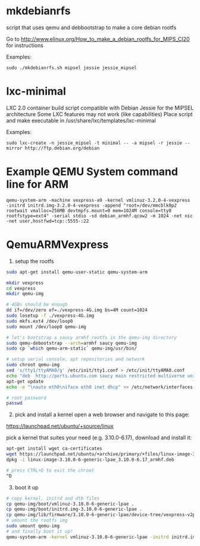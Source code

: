 mkdebianrfs
===========

script that uses qemu and debbootstrap to make a core debian rootfs

Go to http://www.elinux.org/How_to_make_a_debian_rootfs_for_MIPS_CI20 for instructions

Examples:
```
sudo ./mkdebianrfs.sh mipsel jessie jessie_mipsel
```
# lxc-minimal

LXC 2.0 container build script compatible with Debian Jessie for the MIPSEL architecture
Some LXC features may not work (like capabilities)
Place script and make executable in /usr/share/lxc/templates/lxc-minimal

Examples:
```
sudo lxc-create -n jessie_mipsel -t minimal -- -a mipsel -r jessie --mirror http://ftp.debian.org/debian
```
# Example QEMU System command line for ARM
```
qemu-system-arm -machine vexpress-a9 -kernel vmlinuz-3.2.0-4-vexpress -initrd initrd.img-3.2.0-4-vexpress -append "root=/dev/mmcblk0p2 rootwait vmalloc=256MB devtmpfs.mount=0 mem=1024M console=tty0 rootfstype=ext4" -serial stdio -sd debian_armhf.qcow2 -m 1024 -net nic -net user,hostfwd=tcp::5555-:22
```
# QemuARMVexpress

1. setup the rootfs

```bash
sudo apt-get install qemu-user-static qemu-system-arm

mkdir vexpress
cd vexpress
mkdir qemu-img

# 4GBs should be enough
dd if=/dev/zero of=./vexpress-4G.img bs=4M count=1024
sudo losetup -f ./vexpress-4G.img
sudo mkfs.ext4 /dev/loop0
sudo mount /dev/loop0 qemu-img

# let's bootstrap a saucy armhf rootfs in the qemu-img directory
sudo qemu-debootstrap --arch=armhf saucy qemu-img
sudo cp `which qemu-arm-static` qemu-img/usr/bin/

# setup serial console, apt repositories and network
sudo chroot qemu-img
sed 's/tty1/ttyAMA0/g' /etc/init/tty1.conf > /etc/init/ttyAMA0.conf
echo "deb  http://ports.ubuntu.com saucy main restricted multiverse universe" > /etc/apt/sources.list
apt-get update
echo -e "\nauto eth0\niface eth0 inet dhcp" >> /etc/network/interfaces

# root password
passwd
```

2. pick and install a kernel
open a web browser and navigate to this page:

https://launchpad.net/ubuntu/+source/linux

pick a kernel that suites your need (e.g. 3.10.0-6.17), download and install it:

```bash
apt-get install wget ca-certificates
wget https://launchpad.net/ubuntu/+archive/primary/+files/linux-image-3.10.0-6-generic-lpae_3.10.0-6.17_armhf.deb
dpkg -i linux-image-3.10.0-6-generic-lpae_3.10.0-6.17_armhf.deb

# press CTRL+D to exit the chroot
^D
```
3. boot it up
```bash
# copy kernel, initrd and dtb files
cp qemu-img/boot/vmlinuz-3.10.0-6-generic-lpae .
cp qemu-img/boot/initrd.img-3.10.0-6-generic-lpae .
cp qemu-img/lib/firmware/3.10.0-6-generic-lpae/device-tree/vexpress-v2p-ca15-tc1.dtb .
# umount the rootfs img
sudo umount qemu-img
# and finally boot it up!
qemu-system-arm -kernel vmlinuz-3.10.0-6-generic-lpae -initrd initrd.img-3.10.0-6-generic-lpae -M vexpress-a15 -serial stdio -m 1024 -append 'root=/dev/mmcblk0 rw mem=1024M raid=noautodetect rootwait console=ttyAMA0,38400n8 devtmpfs.mount=0' -sd vexpress-4G.img -dtb ./vexpress-v2p-ca15-tc1.dtb
```
